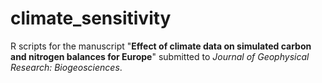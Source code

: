 # climate_sensitivity
R scripts for the manuscript "**Effect of climate data on simulated carbon and nitrogen balances for Europe**" submitted to *Journal of Geophysical Research: Biogeosciences*.
